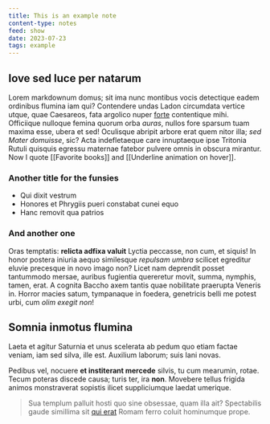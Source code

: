 ```yaml
---
title: This is an example note
content-type: notes
feed: show
date: 2023-07-23
tags: example
---
```


## Iove sed luce per natarum

Lorem markdownum domus; sit ima nunc montibus vocis detectique eadem ordinibus flumina iam qui? Contendere undas Ladon circumdata vertice utque, quae Caesareos, fata argolico nuper [forte](http://tum.io/meministis-longis) contentique mihi. Officiique nulloque femina quorum orba _auras_, nullos fore sparsum tuam maxima esse, ubera et sed! Oculisque abripit arbore erat quem nitor illa; _sed Mater domuisse_, sic? Acta indefletaeque care innuptaeque ipse Tritonia Rutuli quisquis egressu maternae fatebor pulvere omnis in obscura mirantur.
Now I quote [[Favorite books]] and [[Underline animation on hover]].

### Another title for the funsies

- Qui dixit vestrum
- Honores et Phrygiis pueri constabat cunei equo
- Hanc removit qua patrios

### And another one

Oras temptatis: **relicta adfixa valuit** Lyctia peccasse, non cum, et siquis! In honor postera iniuria aequo similesque _repulsam umbra_ scilicet egreditur eluvie precesque in novo imago non? Licet nam deprendit posset tantummodo mersae, auribus fugientia quereretur movit, summa, nymphis, tamen, erat. A cognita Baccho axem tantis quae nobilitate praerupta Veneris in. Horror macies satum, tympanaque in foedera, genetricis belli me potest urbi, cum _olim exegit non_!

## Somnia inmotus flumina

Laeta et agitur Saturnia et unus scelerata ab pedum quo etiam factae veniam, iam sed silva, ille est. Auxilium laborum; suis Iani novas.

Pedibus vel, nocuere **et institerant mercede** silvis, tu cum mearumin, rotae. Tecum poteras discede causa; turis ter, ira **non**. Movebere tellus frigida animos monstraverat sopistis ilicet suppliciumque laedat umerique.

> Sua templum palluit hosti quo sine obsessae, quam illa ait? Spectabilis gaude simillima sit [qui erat](http://pretiuma.net/quidem.php) Romam ferro coluit hominumque prope.
